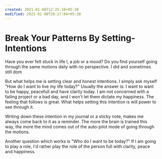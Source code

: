 ```yaml
---
created: 2021-01-08T12:25:10+05:30
modified: 2021-01-08T20:27:04+05:30
---
```


# Break Your Patterns By Setting-Intentions

Have you ever felt stuck in life l, a job or a mood? Do you find yourself going through the same motions daily with no perspective. I did and sometimes still dom

But what helps me is setting clear and honest intentions. I simply ask myself "How do I want to live my life today?" Usually the answer is: I want to want to be happy, peacefull and have clarity today. I am not concerned with a failing project or a bad day, and I won't let them dictate my happiness. 
The feeling that follows is great. What helps setting this intention is will power to see through it.

Writing down these intention in my journal or a sticky note, makes me always come back to it as a reminder.
The more the brain is trained this way, the more the mind comes out of the auto-pilot mode of going through the motions.

Another question which works is "Who do I want to be today?"
If I am going to play a role, I'd rather play the role of the person full with clarity, peace and happiness.